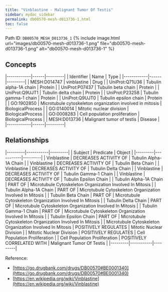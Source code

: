 ```yaml
---
title: "Vinblastine - Malignant Tumor Of Testis"
sidebar: mydoc_sidebar
permalink: db00570-mesh-d013736-1.html
toc: false 
---
```



Path ID: `DB00570_MESH_D013736_1`
{% include image.html url="images/db00570-mesh-d013736-1.png" file="db00570-mesh-d013736-1.png" alt="db00570-mesh-d013736-1" %}

## Concepts

|------------|------|---------|
| Identifier | Name | Type    |
|------------|------|---------|
| MESH:D014747 | vinblastine | Drug |
| UniProt:Q71U36 | Tubulin alpha-1A chain | Protein |
| UniProt:P07437 | Tubulin beta chain | Protein |
| UniProt:Q9UJT1 | Tubulin delta chain | Protein |
| UniProt:P23258 | Tubulin gamma-1 chain | Protein |
| UniProt:Q9UJT0 | Tubulin epsilon chain | Protein |
| GO:1902850 | Microtubule cytoskeleton organization involved in mitosis | BiologicalProcess |
| GO:0140014 | Mitotic nuclear division | BiologicalProcess |
| GO:0008283 | Cell population proliferation | BiologicalProcess |
| MESH:D013736 | Malignant tumor of testis | Disease |
|------------|------|---------|

## Relationships

|---------|-----------|---------|
| Subject | Predicate | Object  |
|---------|-----------|---------|
| Vinblastine | DECREASES ACTIVITY OF | Tubulin Alpha-1A Chain |
| Vinblastine | DECREASES ACTIVITY OF | Tubulin Beta Chain |
| Vinblastine | DECREASES ACTIVITY OF | Tubulin Delta Chain |
| Vinblastine | DECREASES ACTIVITY OF | Tubulin Gamma-1 Chain |
| Vinblastine | DECREASES ACTIVITY OF | Tubulin Epsilon Chain |
| Tubulin Alpha-1A Chain | PART OF | Microtubule Cytoskeleton Organization Involved In Mitosis |
| Tubulin Alpha-1A Chain | PART OF | Microtubule Cytoskeleton Organization Involved In Mitosis |
| Tubulin Beta Chain | PART OF | Microtubule Cytoskeleton Organization Involved In Mitosis |
| Tubulin Delta Chain | PART OF | Microtubule Cytoskeleton Organization Involved In Mitosis |
| Tubulin Gamma-1 Chain | PART OF | Microtubule Cytoskeleton Organization Involved In Mitosis |
| Tubulin Epsilon Chain | PART OF | Microtubule Cytoskeleton Organization Involved In Mitosis |
| Microtubule Cytoskeleton Organization Involved In Mitosis | POSITIVELY REGULATES | Mitotic Nuclear Division |
| Mitotic Nuclear Division | POSITIVELY REGULATES | Cell Population Proliferation |
| Cell Population Proliferation | POSITIVELY CORRELATED WITH | Malignant Tumor Of Testis |
|---------|-----------|---------|

Reference: 
  - [https://go.drugbank.com/drugs/DB00570#BE0001340](https://go.drugbank.com/drugs/DB00570#BE0001340)
  - [https://en.wikipedia.org/wiki/Vinblastine](https://en.wikipedia.org/wiki/Vinblastine)
